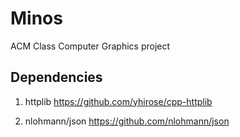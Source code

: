 # Minos
ACM Class Computer Graphics project

## Dependencies
1. httplib
https://github.com/yhirose/cpp-httplib

2. nlohmann/json
https://github.com/nlohmann/json